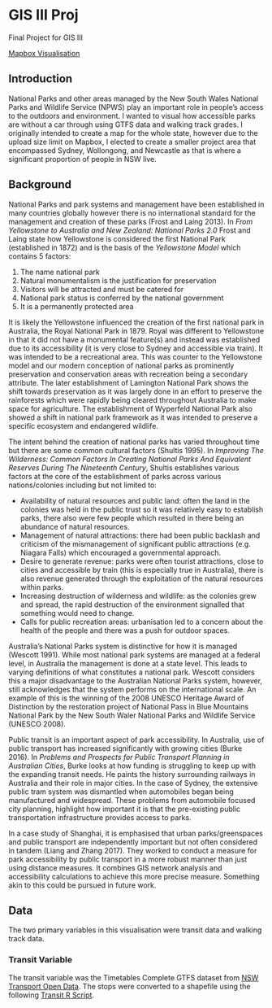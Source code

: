 # GIS III Proj
Final Project for GIS III

[Mapbox Visualisation](https://api.mapbox.com/styles/v1/ghancock/cl3p68jjt003014qb4etyu2zd.html?title=view&access_token=pk.eyJ1IjoiZ2hhbmNvY2siLCJhIjoiY2wzcDM3MnV5MHVhNzNkbTl2bGgxaDN1eSJ9.eJmD2VhGupYhQqymFPV0Kw&zoomwheel=true&fresh=true#11.2/-33.8334/151.2656)

## Introduction

National Parks and other areas managed by the New South Wales National Parks and Wildlife Service (NPWS) play an important role in people’s access to the outdoors and environment. I wanted to visual how accessible parks are without a car through using GTFS data and walking track grades. I originally intended to create a map for the whole state, however due to the upload size limit on Mapbox, I elected to create a smaller project area that encompassed Sydney, Wollongong, and Newcastle as that is where a significant proportion of people in NSW live. 

## Background

National Parks and park systems and management have been established in many countries globally however there is no international standard for the management and creation of these parks (Frost and Laing 2013). In _From Yellowstone to Australia and New Zealand: National Parks 2.0_ Frost and Laing state how Yellowstone is considered the first National Park (established in 1872) and is the basis of the _Yellowstone Model_ which contains 5 factors:
1.	The name national park
2.	Natural monumentalism is the justification for preservation
3.	Visitors will be attracted and must be catered for
4.	National park status is conferred by the national government
5.	It is a permanently protected area

It is likely the Yellowstone influenced the creation of the first national park in Australia, the Royal National Park in 1879. Royal was different to Yellowstone in that it did not have a monumental feature(s) and instead was established due to its accessibility (it is very close to Sydney and accessible via train). It was intended to be a recreational area. This was counter to the Yellowstone model and our modern conception of national parks as prominently preservation and conservation areas with recreation being a secondary attribute. The later establishment of Lamington National Park shows the shift towards preservation as it was largely done in an effort to preserve the rainforests which were rapidly being cleared throughout Australia to make space for agriculture. The establishment of Wyperfeld National Park also showed a shift in national park framework as it was intended to preserve a specific ecosystem and endangered wildlife. 

The intent behind the creation of national parks has varied throughout time but there are some common cultural factors (Shultis 1995). In _Improving The Wilderness: Common Factors In Creating National Parks And Equivalent Reserves During The Nineteenth Century_, Shultis establishes various factors at the core of the establishment of parks across various nations/colonies including but not limited to:
* Availability of natural resources and public land: often the land in the colonies was held in the public trust so it was relatively easy to establish parks, there also were few people which resulted in there being an abundance of natural resources.
* Management of natural attractions: there had been public backlash and criticism of the mismanagement of significant public attractions (e.g. Niagara Falls) which encouraged a governmental approach.
*	Desire to generate revenue: parks were often tourist attractions, close to cities and accessible by train (this is especially true in Australia), there is also revenue generated through the exploitation of the natural resources within parks.
*	Increasing destruction of wilderness and wildlife: as the colonies grew and spread, the rapid destruction of the environment signalled that something would need to change.
*	Calls for public recreation areas: urbanisation led to a concern about the health of the people and there was a push for outdoor spaces.

Australia’s National Parks system is distinctive for how it is managed (Wescott 1991). While most national park systems are managed at a federal level, in Australia the management is done at a state level. This leads to varying definitions of what constitutes a national park. Wescott considers this a major disadvantage to the Australian National Parks system, however, still acknowledges that the system performs on the international scale. An example of this is the winning of the 2008 UNESCO Heritage Award of Distinction by the restoration project of National Pass in Blue Mountains National Park by the New South Waler National Parks and Wildlife Service (UNESCO 2008).

Public transit is an important aspect of park accessibility. In Australia, use of public transport has increased significantly with growing cities (Burke 2016). In _Problems and Prospects for Public Transport Planning in Australian Cities_, Burke looks at how funding is struggling to keep up with the expanding transit needs. He paints the history surrounding railways in Australia and their role in major cities. In the case of Sydney, the extensive public tram system was dismantled when automobiles began being manufactured and widespread. These problems from automobile focused city planning, highlight how important it is that the pre-existing public transportation infrastructure provides access to parks.

In a case study of Shanghai, it is emphasised that urban parks/greenspaces and public transport are independently important but not often considered in tandem (Liang and Zhang 2017). They worked to conduct a measure for park accessibility by public transport in a more robust manner than just using distance measures. It combines GIS network analysis and accessibility calculations to achieve this more precise measure. Something akin to this could be pursued in future work.

## Data

The two primary variables in this visualisation were transit data and walking track data. 

### Transit Variable

The transit variable was the Timetables Complete GTFS dataset from [NSW Transport Open Data](https://opendata.transport.nsw.gov.au/dataset/timetables-complete-gtfs). The stops were converted to a shapefile using the following [Transit R Script](Scripts/Tracks_Data.R).
